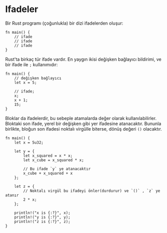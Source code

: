 # Ifadeler

Bir Rust programı (çoğunlukla) bir dizi ifadelerden oluşur:

```rust,editable
fn main() {
    // ifade
    // ifade
    // ifade
}
```

Rust'ta birkaç tür ifade vardır. En yaygın ikisi değişken bağlayıcı bildirimi, ve bir ifade ile `;` kullanımıdır:

```rust,editable
fn main() {
    // değişken bağlayıcı
    let x = 5;

    // ifade;
    x;
    x + 1;
    15;
}
```

Bloklar da ifadelerdir, bu sebeple atamalarda değer olarak kullanılabilirler. Bloktaki son ifade, yerel bir değişken gibi yer ifadesine atanacaktır. Bununla birlikte, bloğun son ifadesi noktalı virgülle biterse, dönüş değeri `()` olacaktır.

```rust,editable
fn main() {
    let x = 5u32;

    let y = {
        let x_squared = x * x;
        let x_cube = x_squared * x;

        // Bu ifade `y` ye atanacaktır
        x_cube + x_squared + x
    };

    let z = {
        // Noktalı virgül bu ifadeyi önler(durdurur) ve `()` , `z` ye atanır
        2 * x;
    };

    println!("x is {:?}", x);
    println!("y is {:?}", y);
    println!("z is {:?}", z);
}
```

